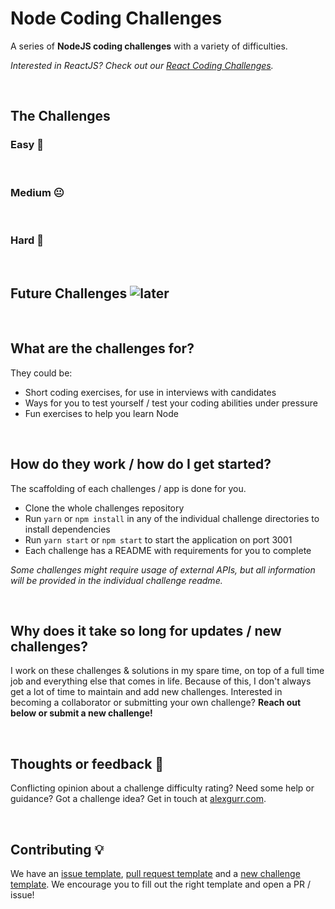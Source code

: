 # Node Coding Challenges

A series of **NodeJS coding challenges** with a variety of difficulties.

*Interested in ReactJS? Check out our [React Coding Challenges](https://github.com/alexgurr/react-coding-challenges).*

&nbsp;
## The Challenges
### Easy 🙂

&nbsp;
### Medium 😐

&nbsp;
### Hard 😬

&nbsp;
## Future Challenges ![later](https://badgen.net/badge/status/coming%20later/yellow?icon=)

&nbsp;
## What are the challenges for?
They could be:
- Short coding exercises, for use in interviews with candidates
- Ways for you to test yourself / test your coding abilities under pressure
- Fun exercises to help you learn Node 

&nbsp;
## How do they work / how do I get started?
The scaffolding of each challenges / app is done for you.

- Clone the whole challenges repository
- Run `yarn` or `npm install` in any of the individual challenge directories to install dependencies
- Run `yarn start` or `npm start` to start the application on port 3001
- Each challenge has a README with requirements for you to complete

*Some challenges might require usage of external APIs, but all information will be provided in the individual challenge readme.*

&nbsp;
## Why does it take so long for updates / new challenges?
I work on these challenges & solutions in my spare time, on top of a full time job and everything else that comes in life. Because of this, I don't always get a lot of time to maintain and add new challenges. Interested in becoming a collaborator or submitting your own challenge? **Reach out below or submit a new challenge!**

&nbsp;
## Thoughts or feedback 💬
Conflicting opinion about a challenge difficulty rating? Need some help or guidance? Got a challenge idea? Get in touch at [alexgurr.com](https://www.alexgurr.com).

&nbsp;
## Contributing 💡
We have an [issue template](https://github.com/alexgurr/node-coding-challenges/blob/master/issue_template.md), [pull request template](https://github.com/alexgurr/node-coding-challenges/blob/master/pull_request_template.md) and a [new challenge template](https://github.com/alexgurr/node-coding-challenges/blob/master/new_challenge_template.md). We encourage you to fill out the right template and open a PR / issue!
